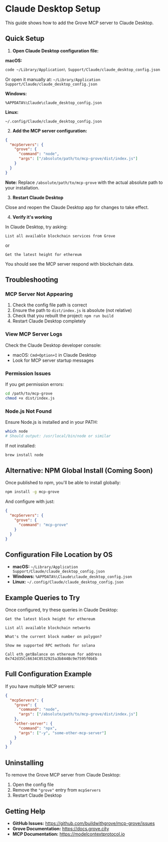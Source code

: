 # Claude Desktop Setup

This guide shows how to add the Grove MCP server to Claude Desktop.

## Quick Setup

1. **Open Claude Desktop configuration file:**

**macOS:**
```bash
code ~/Library/Application\ Support/Claude/claude_desktop_config.json
```

Or open it manually at: `~/Library/Application Support/Claude/claude_desktop_config.json`

**Windows:**
```
%APPDATA%\Claude\claude_desktop_config.json
```

**Linux:**
```
~/.config/Claude/claude_desktop_config.json
```

2. **Add the MCP server configuration:**

```json
{
  "mcpServers": {
    "grove": {
      "command": "node",
      "args": ["/absolute/path/to/mcp-grove/dist/index.js"]
    }
  }
}
```

**Note:** Replace `/absolute/path/to/mcp-grove` with the actual absolute path to your installation.

3. **Restart Claude Desktop**

Close and reopen the Claude Desktop app for changes to take effect.

4. **Verify it's working**

In Claude Desktop, try asking:
```
List all available blockchain services from Grove
```

or

```
Get the latest height for ethereum
```

You should see the MCP server respond with blockchain data.

## Troubleshooting

### MCP Server Not Appearing

1. Check the config file path is correct
2. Ensure the path to `dist/index.js` is absolute (not relative)
3. Check that you rebuilt the project: `npm run build`
4. Restart Claude Desktop completely

### View MCP Server Logs

Check the Claude Desktop developer console:
- macOS: `Cmd+Option+I` in Claude Desktop
- Look for MCP server startup messages

### Permission Issues

If you get permission errors:

```bash
cd /path/to/mcp-grove
chmod +x dist/index.js
```

### Node.js Not Found

Ensure Node.js is installed and in your PATH:

```bash
which node
# Should output: /usr/local/bin/node or similar
```

If not installed:
```bash
brew install node
```

## Alternative: NPM Global Install (Coming Soon)

Once published to npm, you'll be able to install globally:

```bash
npm install -g mcp-grove
```

And configure with just:
```json
{
  "mcpServers": {
    "grove": {
      "command": "mcp-grove"
    }
  }
}
```

## Configuration File Location by OS

- **macOS:** `~/Library/Application Support/Claude/claude_desktop_config.json`
- **Windows:** `%APPDATA%\Claude\claude_desktop_config.json`
- **Linux:** `~/.config/Claude/claude_desktop_config.json`

## Example Queries to Try

Once configured, try these queries in Claude Desktop:

```
Get the latest block height for ethereum

List all available blockchain networks

What's the current block number on polygon?

Show me supported RPC methods for solana

Call eth_getBalance on ethereum for address 0x742d35Cc6634C0532925a3b844Bc9e7595f0bEb
```

## Full Configuration Example

If you have multiple MCP servers:

```json
{
  "mcpServers": {
    "grove": {
      "command": "node",
      "args": ["/absolute/path/to/mcp-grove/dist/index.js"]
    },
    "other-server": {
      "command": "npx",
      "args": ["-y", "some-other-mcp-server"]
    }
  }
}
```

## Uninstalling

To remove the Grove MCP server from Claude Desktop:

1. Open the config file
2. Remove the `"grove"` entry from `mcpServers`
3. Restart Claude Desktop

## Getting Help

- **GitHub Issues:** https://github.com/buildwithgrove/mcp-grove/issues
- **Grove Documentation:** https://docs.grove.city
- **MCP Documentation:** https://modelcontextprotocol.io
